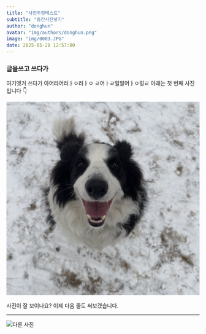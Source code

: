 ```yaml
---
title: "사진두장테스트"
subtitle: "중간사진넣기"
author: "donghun"
avatar: "img/authors/donghun.png"
image: "img/0003.JPG"
date: 2025-05-28 12:57:00
---
```

### 글을쓰고 쓰다가 
여기엣거 쓰다가 
아어라어러ㅏㅇ러ㅏㅇ
ㄹ어ㅏㄹ얼알어ㅏㅇ렁ㄹ
아래는 첫 번째 사진입니다 👇

![콜리 사진](img/0003.JPG)

사진이 잘 보이나요? 이제 다음 줄도 써보겠습니다.

---

![다른 사진](img/0211.JPEG)
